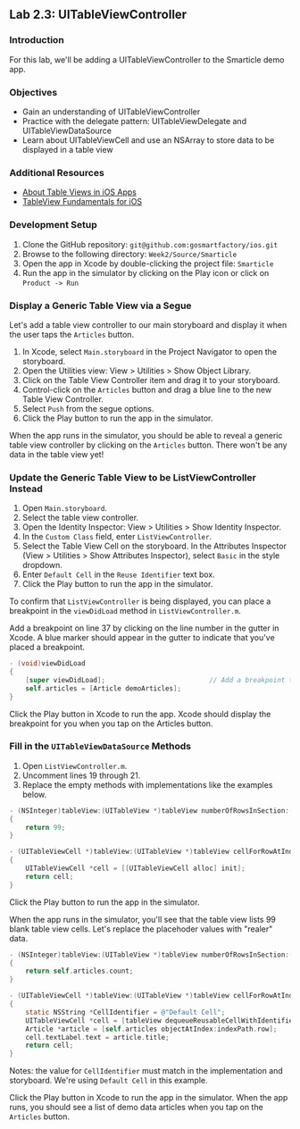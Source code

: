 ## Lab 2.3: UITableViewController

### Introduction

For this lab, we'll be adding a UITableViewController to the Smarticle demo app.

### Objectives

- Gain an understanding of UITableViewController
- Practice with the delegate pattern: UITableViewDelegate and UITableViewDataSource
- Learn about UITableViewCell and use an NSArray to store data to be displayed in a table view

### Additional Resources

- [About Table Views in iOS Apps](https://developer.apple.com/library/ios/documentation/userexperience/conceptual/tableview_iphone/AboutTableViewsiPhone/AboutTableViewsiPhone.html#//apple_ref/doc/uid/TP40007451-CH1-SW1)
- [TableView Fundamentals for iOS](https://developer.apple.com/library/ios/samplecode/TableViewSuite/Introduction/Intro.html#//apple_ref/doc/uid/DTS40007318)

### Development Setup

1. Clone the GitHub repository: `git@github.com:gosmartfactory/ios.git`
2. Browse to the following directory: `Week2/Source/Smarticle`
3. Open the app in Xcode by double-clicking the project file: `Smarticle`
4. Run the app in the simulator by clicking on the Play icon or click on `Product -> Run`

### Display a Generic Table View via a Segue

Let's add a table view controller to our main storyboard and display it when the user taps the `Articles` button.

1. In Xcode, select `Main.storyboard` in the Project Navigator to open the storyboard.
2. Open the Utilities view: View > Utilities > Show Object Library.
3. Click on the Table View Controller item and drag it to your storyboard.
4. Control-click on the `Articles` button and drag a blue line to the new Table View Controller.
5. Select `Push` from the segue options.
6. Click the Play button to run the app in the simulator.

When the app runs in the simulator, you should be able to reveal a generic table view controller by clicking on the `Articles` button. There won't be any data in the table view yet!

### Update the Generic Table View to be ListViewController Instead

1. Open `Main.storyboard`.
2. Select the table view controller.
3. Open the Identity Inspector: View > Utilities > Show Identity Inspector.
4. In the `Custom Class` field, enter `ListViewController`.
5. Select the Table View Cell on the storyboard. In the Attributes Inspector (View > Utilities > Show Attributes Inspector), select `Basic` in the style dropdown.
6. Enter `Default Cell` in the `Reuse Identifier` text box.
7. Click the Play button to run the app in the simulator.

To confirm that `ListViewController` is being displayed, you can place a breakpoint in the `viewDidLoad` method in `ListViewController.m`.

Add a breakpoint on line 37 by clicking on the line number in the gutter in Xcode. A blue marker should appear in the gutter to indicate that you've placed a breakpoint.

```objective-c
- (void)viewDidLoad
{
    [super viewDidLoad];                          // Add a breakpoint to this line.
    self.articles = [Article demoArticles];
}
```

Click the Play button in Xcode to run the app. Xcode should display the breakpoint for you when you tap on the Articles button.

### Fill in the `UITableViewDataSource` Methods

1. Open `ListViewController.m`.
2. Uncomment lines 19 through 21.
3. Replace the empty methods with implementations like the examples below.

```objective-c
- (NSInteger)tableView:(UITableView *)tableView numberOfRowsInSection:(NSInteger)section
{
    return 99;
}

- (UITableViewCell *)tableView:(UITableView *)tableView cellForRowAtIndexPath:(NSIndexPath *)indexPath
{
    UITableViewCell *cell = [[UITableViewCell alloc] init];
    return cell;
}
```

Click the Play button to run the app in the simulator.

When the app runs in the simulator, you'll see that the table view lists 99 blank table view cells. Let's replace the placehoder values with "realer" data.

```objective-c
- (NSInteger)tableView:(UITableView *)tableView numberOfRowsInSection:(NSInteger)section
{
    return self.articles.count;
}

- (UITableViewCell *)tableView:(UITableView *)tableView cellForRowAtIndexPath:(NSIndexPath *)indexPath
{
    static NSString *CellIdentifier = @"Default Cell";
    UITableViewCell *cell = [tableView dequeueReusableCellWithIdentifier:CellIdentifier forIndexPath:indexPath];
    Article *article = [self.articles objectAtIndex:indexPath.row];
    cell.textLabel.text = article.title;
    return cell;
}
```

Notes: the value for `CellIdentifier` must match in the implementation and storyboard. We're using `Default Cell` in this example.

Click the Play button in Xcode to run the app in the simulator. When the app runs, you should see a list of demo data articles when you tap on the `Articles` button.

